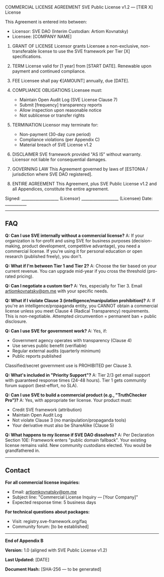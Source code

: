 COMMERCIAL LICENSE AGREEMENT
SVE Public License v1.2 — [TIER X] License

This Agreement is entered into between:
- Licensor: SVE DAO (Interim Custodian: Artiom Kovnatsky)
- Licensee: [COMPANY NAME]

1. GRANT OF LICENSE
   Licensor grants Licensee a non-exclusive, non-transferable 
   license to use the SVE framework per Tier [X] specifications.

2. TERM
   License valid for [1 year] from [START DATE].
   Renewable upon payment and continued compliance.

3. FEE
   Licensee shall pay €[AMOUNT] annually, due [DATE].

4. COMPLIANCE OBLIGATIONS
   Licensee must:
   - Maintain Open Audit Log (SVE License Clause 7)
   - Submit [frequency] transparency reports
   - Allow inspection upon reasonable notice
   - Not sublicense or transfer rights

5. TERMINATION
   Licensor may terminate for:
   - Non-payment (30-day cure period)
   - Compliance violations (per Appendix C)
   - Material breach of SVE License v1.2

6. DISCLAIMER
   SVE framework provided "AS IS" without warranty.
   Licensor not liable for consequential damages.

7. GOVERNING LAW
   This Agreement governed by laws of [ESTONIA / jurisdiction 
   where SVE DAO registered].

8. ENTIRE AGREEMENT
   This Agreement, plus SVE Public License v1.2 and all 
   Appendices, constitute the entire agreement.

Signed:
___________________ (Licensor)
___________________ (Licensee)
Date: ___________


---

## FAQ

**Q: Can I use SVE internally without a commercial license?**
A: If your organization is for-profit and using SVE for business purposes (decision-making, product development, competitive advantage), you need a commercial license. If you're using it for personal education or open research (published freely), you don't.

**Q: What if I'm between Tier 1 and Tier 2?**
A: Choose the tier based on your current revenue. You can upgrade mid-year if you cross the threshold (pro-rated pricing).

**Q: Can I negotiate a custom tier?**
A: Yes, especially for Tier 3. Email artiomkovnatsky@pm.me with your specific needs.

**Q: What if I violate Clause 3 (intelligence/manipulation prohibition)?**
A: If you're an intelligence/propaganda entity, you CANNOT obtain a commercial license unless you meet Clause 4 (Radical Transparency) requirements. This is non-negotiable. Attempted circumvention = permanent ban + public disclosure.

**Q: Can I use SVE for government work?**
A: Yes, if:
   - Government agency operates with transparency (Clause 4)
   - Use serves public benefit (verifiable)
   - Regular external audits (quarterly minimum)
   - Public reports published
   
   Classified/secret government use is PROHIBITED per Clause 3.

**Q: What's included in "Priority Support"?**
A: Tier 2/3 get email support with guaranteed response times (24-48 hours). Tier 1 gets community forum support (best-effort, no SLA).

**Q: Can I use SVE to build a commercial product (e.g., "TruthChecker Pro")?**
A: Yes, with appropriate tier license. Your product must:
   - Credit SVE framework (attribution)
   - Maintain Open Audit Log
   - Not violate Clause 3 (no manipulation/propaganda tools)
   - Your derivative must also be ShareAlike (Clause 5)

**Q: What happens to my license if SVE DAO dissolves?**
A: Per Declaration Section 10E: Framework enters "public domain fallback". Your existing license remains valid. New community custodians elected. You would be grandfathered in.

---

## Contact

**For all commercial license inquiries:**
- Email: artiomkovnatsky@pm.me
- Subject line: "Commercial License Inquiry — [Your Company]"
- Expected response time: 5 business days

**For technical questions about packages:**
- Visit: registry.sve-framework.org/faq
- Community forum: [to be established]

---

**End of Appendix B**

**Version:** 1.0 (aligned with SVE Public License v1.2)

**Last Updated:** [DATE]

**Document Hash:** [SHA-256 — to be generated]